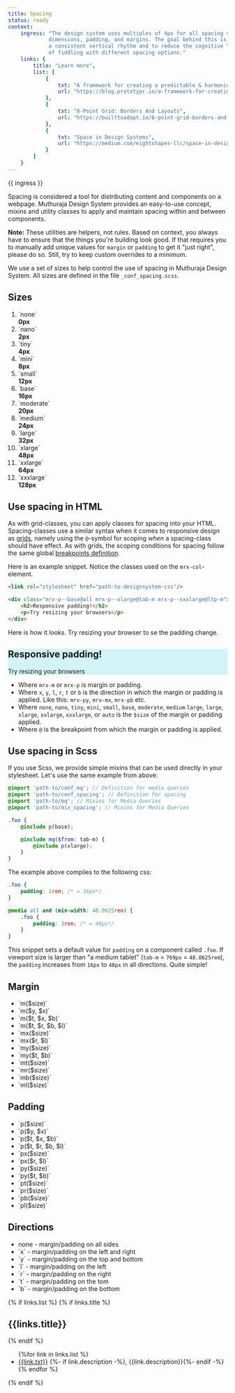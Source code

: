 ```yaml
---
title: Spacing
status: ready
context:
    ingress: "The design system uses multiples of 4px for all spacing values:
             dimensions, padding, and margins. The goal behind this is to achieve
             a consistent vertical rhythm and to reduce the cognitive load
             of fiddling with different spacing options."
    links: {
        title: "Learn more",
        list: [
            {
                txt: "A framework for creating a predictable & harmonious spacing system for faster design-dev handoff",
                url: "https://blog.prototypr.io/a-framework-for-creating-a-predictable-and-harmonious-spacing-system-8eee8aaf773c"
            },
            {
                txt: "8-Point Grid: Borders And Layouts",
                url: "https://builttoadapt.io/8-point-grid-borders-and-layouts-e91eb97f5091"
            },
            {
                txt: "Space in Design Systems",
                url: "https://medium.com/eightshapes-llc/space-in-design-systems-188bcbae0d62"
            }
        ]
    }
---
```

<div class="Prose__ingress">
    {{ ingress }}
</div>

<!-- Content starts here -->

Spacing is considered a tool for distributing content and components
on a webpage. Muthuraja Design System provides an easy-to-use concept, mixins and utility
classes to apply and maintain spacing within and between components.

**Note:** These utilities are helpers, not rules. Based on context, you always
have to ensure that the things you're building look good. If that requires you
to manually add unique values for `margin` or `padding` to get it "just right",
please do so. Still, try to keep custom overrides to a minimum.

We use a set of sizes to help control the use of spacing in Muthuraja Design System.
All sizes are defined in the file `_conf_spacing.scss`.

## Sizes
<ol class="mrx-spaceboxes mrx-ui">
    <li class="mrx-spaceboxes__item">
        <div class="box mrx-p--none@all mrx-mr--small@all"></div>
        <div class="mrx-spaceboxes__desc">
            <div>`none`</div>
            <div><strong>0px</strong></div>
        </div>
    </li>
    <li class="mrx-spaceboxes__item">
        <div class="box mrx-p--nano@all mrx-mr--small@all"></div>
        <div class="mrx-spaceboxes__desc">
            <div>`nano`</div>
            <div><strong>2px</strong></div>
        </div>
    </li>
    <li class="mrx-spaceboxes__item">
        <div class="box mrx-p--tiny@all mrx-mr--small@all"></div>
        <div class="mrx-spaceboxes__desc">
            <div>`tiny`</div>
            <div><strong>4px</strong></div>
        </div>
    </li>
    <li class="mrx-spaceboxes__item">
        <div class="box mrx-p--mini@all mrx-mr--small@all"></div>
        <div class="mrx-spaceboxes__desc">
            <div>`mini`</div>
            <div><strong>8px</strong></div>
        </div>
    </li>
    <li class="mrx-spaceboxes__item">
        <div class="box mrx-p--small@all mrx-mr--small@all"></div>
        <div class="mrx-spaceboxes__desc">
            <div>`small`</div>
            <div><strong>12px</strong></div>
        </div>
    </li>
    <li class="mrx-spaceboxes__item">
        <div class="box mrx-p--base@all mrx-mr--small@all"></div>
        <div class="mrx-spaceboxes__desc">
            <div>`base`</div>
            <div><strong>16px</strong></div>
        </div>
    </li>
    <li class="mrx-spaceboxes__item">
        <div class="box mrx-p--moderate@all mrx-mr--small@all"></div>
        <div class="mrx-spaceboxes__desc">
            <div>`moderate`</div>
            <div><strong>20px</strong></div>
        </div>
    </li>
    <li class="mrx-spaceboxes__item">
        <div class="box mrx-p--medium@all mrx-mr--small@all"></div>
        <div class="mrx-spaceboxes__desc">
            <div>`medium`</div>
            <div><strong>24px</strong></div>
        </div>
    </li>
    <li class="mrx-spaceboxes__item">
        <div class="box mrx-p--large@all mrx-mr--small@all"></div>
        <div class="mrx-spaceboxes__desc">
            <div>`large`</div>
            <div><strong>32px</strong></div>
        </div>
    </li>
    <li class="mrx-spaceboxes__item">
        <div class="box mrx-p--xlarge@all mrx-mr--small@all"></div>
        <div class="mrx-spaceboxes__desc">
            <div>`xlarge`</div>
            <div><strong>48px</strong></div>
        </div>
    </li>
    <li class="mrx-spaceboxes__item">
        <div class="box mrx-p--xxlarge@all mrx-mr--small@all"></div>
        <div class="mrx-spaceboxes__desc">
            <div>`xxlarge`</div>
            <div><strong>64px</strong></div>
        </div>
    </li>
    <li class="mrx-spaceboxes__item">
        <div class="box mrx-p--xxxlarge@all mrx-mr--small@all"></div>
        <div class="mrx-spaceboxes__desc">
            <div>`xxxlarge`</div>
            <div><strong>128px</strong></div>
        </div>
    </li>
</ol>

## Use spacing in HTML
As with grid-classes, you can apply classes for spacing into your HTML.
Spacing-classes use a similar syntax when it comes to responsive design
as [grids](/docs/guidelines/grid), namely using the `@`-symbol for scoping *when* a spacing-class
should have effect. As with grids, the scoping conditions for spacing follow
the same global [breakpoints definition](/docs/guidelines/responsive).

Here is an example snippet. Notice the classes used on the `mrx-col`-element.

```html
<link rel="stylesheet" href="path-to-designsystem-css"/>

<div class="mrx-p--base@all mrx-p--xlarge@tab-m mrx-p--xxxlarge@ltp-m">
    <h2>Responsive padding!</h2>
    <p>Try resizing your browsers</p>
</div>
```

Here is how it looks. Try resizing your browser to se the padding change.

<div class="mrx-p--base@all mrx-p--xlarge@tab-m mrx-p--xxxlarge@ltp-m mrx-ui" style="background: rgba(82,216,225,.25);">
    <h2>Responsive padding!</h2>
    <p>Try resizing your browsers</p>
</div>

- Where `mrx-m` or `mrx-p` is margin or padding.
- Where `x`, `y`, `l`, `r`, `t` or `b` is the direction in which the margin
or padding is applied. Like this: `mrx-py`, `mrx-mx`, `mrx-pb` etc.
- Where `none`, `nano`, `tiny`, `mini`, `small`, `base`, `moderate`, `medium`
 `large`, `large`, `xlarge`, `xxlarge`, `xxxlarge`, or `auto` is the `$size`
 of the margin or padding applied.
- Where `@` is the breakpoint from which the margin or padding is applied.

## Use spacing in Scss
If you use Scss, we provide simple mixins that can be used directly in your
stylesheet. Let's use the same example from above:

```scss
@import 'path-to/conf_mq'; // Definition for media queries
@import 'path-to/conf_spacing'; // Definition for spacing
@import 'path-to/mq'; // Mixins for Media Queries
@import 'path-to/mix_spacing'; // Mixins for Media Queries

.foo {
    @include p(base);

    @include mq($from: tab-m) {
        @include p(xlarge);
    }
}
```

The example above compiles to the following css:

```css
.foo {
    padding: 1rem; /* = 16px*/
}

@media all and (min-width: 48.0625rem) {
    .foo {
        padding: 3rem; /* = 48px*/
    }
}
```

This snippet sets a default value for `padding` on a component
called `.foo`. If viewport size is larger than "a medium tablet"
(`tab-m` = `769px` = `48.0625rem`), the `padding` increases from `16px` to `48px` in
all directions. Quite simple!

<div class="mrx-row mrx-row--gutters mrx-ui">
    <div class="mrx-col mrx-col--12@all mrx-col--4@tab-m">
        <h2>Margin</h2>
        <ul>
            <li>`m($size)`</li>
            <li>`m($y, $x)`</li>
            <li>`m($t, $x, $b)`</li>
            <li>`m($t, $r, $b, $l)`</li>
            <li>`mx($size)`</li>
            <li>`mx($r, $l)`</li>
            <li>`my($size)`</li>
            <li>`my($t, $b)`</li>
            <li>`mt($size)`</li>
            <li>`mr($size)`</li>
            <li>`mb($size)`</li>
            <li>`ml($size)`</li>
        </ul>
    </div>
    <div class="mrx-col mrx-col--12@all mrx-col--4@tab-m">
        <h2>Padding</h2>
        <ul>
            <li>`p($size)`</li>
            <li>`p($y, $x)`</li>
            <li>`p($t, $x, $b)`</li>
            <li>`p($t, $r, $b, $l)`</li>
            <li>`px($size)`</li>
            <li>`px($r, $l)`</li>
            <li>`py($size)`</li>
            <li>`py($t, $b)`</li>
            <li>`pt($size)`</li>
            <li>`pr($size)`</li>
            <li>`pb($size)`</li>
            <li>`pl($size)`</li>
        </ul>
    </div>
    <div class="mrx-col mrx-col--12@all mrx-col--4@tab-m">
        <h2>Directions</h2>
        <ul>
            <li>none - margin/padding on all sides</li>
            <li>`x` - margin/padding on the left and right</li>
            <li>`y` - margin/padding on the top and bottom</li>
            <li>`l` - margin/padding on the left</li>
            <li>`r` - margin/padding on the right</li>
            <li>`t` - margin/padding on the tom</li>
            <li>`b` - margin/padding on the bottom</li>
        </ul>
    </div>
</div>

<!-- Content ends here -->

<div class="learn-more">
    {% if links.list %}
    {% if links.title %}<h2>{{links.title}}</h2>{% endif %}
    <ul>
        {%for link in links.list %}
            <li>
                <a href="{{link.url}}" target="_blank">{{link.txt}}</a>
                {%- if link.description -%}, <span>{{link.description}}</span>{%- endif -%}
            </li>
        {% endfor %}
    </ul>
    {% endif %}
</div>

